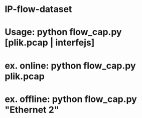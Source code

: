 # IP-flow-dataset
# Usage: python flow_cap.py [plik.pcap | interfejs]
# ex. online: python flow_cap.py plik.pcap
# ex. offline: python flow_cap.py "Ethernet 2"
